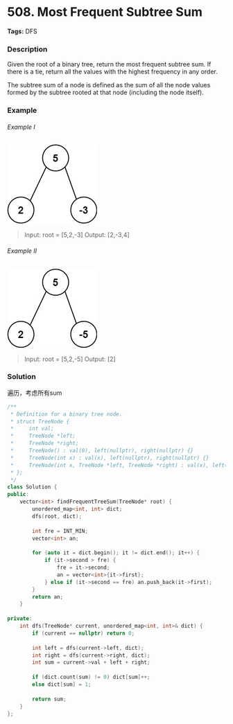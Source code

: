 # 508. Most Frequent Subtree Sum

**Tags:** DFS

### Description

Given the root of a binary tree, return the most frequent subtree sum. If there is a tie, return all the values with the highest frequency in any order.

The subtree sum of a node is defined as the sum of all the node values formed by the subtree rooted at that node (including the node itself).

### Example 

###### Example I

![](./freq1-tree.jpg)

> Input: root = [5,2,-3]
> Output: [2,-3,4]

###### Example II

![](./freq2-tree.jpg)

> Input: root = [5,2,-5]
> Output: [2]

### Solution

遍历，考虑所有sum

```c++
/**
 * Definition for a binary tree node.
 * struct TreeNode {
 *     int val;
 *     TreeNode *left;
 *     TreeNode *right;
 *     TreeNode() : val(0), left(nullptr), right(nullptr) {}
 *     TreeNode(int x) : val(x), left(nullptr), right(nullptr) {}
 *     TreeNode(int x, TreeNode *left, TreeNode *right) : val(x), left(left), right(right) {}
 * };
 */
class Solution {
public:
    vector<int> findFrequentTreeSum(TreeNode* root) {
        unordered_map<int, int> dict;
        dfs(root, dict);

        int fre = INT_MIN;
        vector<int> an;

        for (auto it = dict.begin(); it != dict.end(); it++) {
            if (it->second > fre) {
                fre = it->second;
                an = vector<int>{it->first};
            } else if (it->second == fre) an.push_back(it->first);
        }
        return an;
    }

private:
    int dfs(TreeNode* current, unordered_map<int, int>& dict) {
        if (current == nullptr) return 0;

        int left = dfs(current->left, dict);
        int right = dfs(current->right, dict);
        int sum = current->val + left + right;

        if (dict.count(sum) != 0) dict[sum]++;
        else dict[sum] = 1;

        return sum;
    }
};
```

